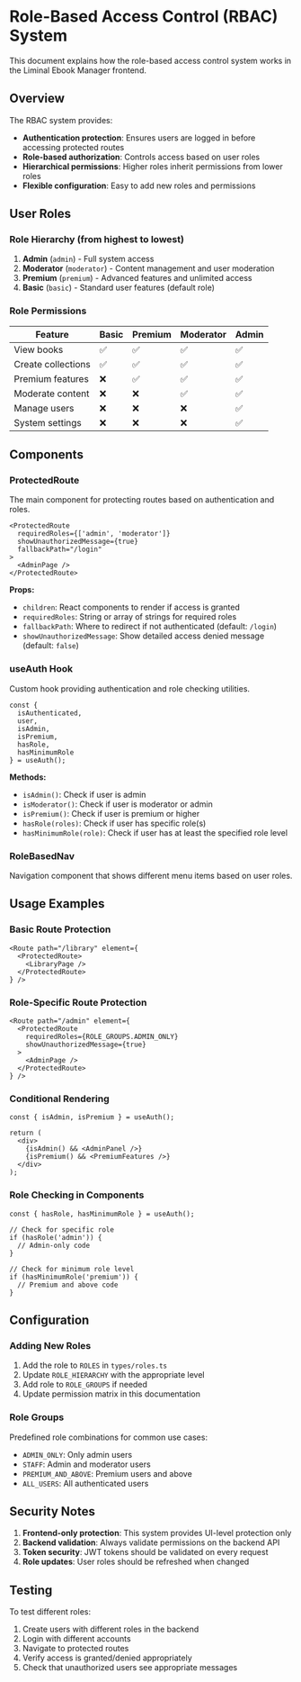 # Role-Based Access Control (RBAC) System

This document explains how the role-based access control system works in the Liminal Ebook Manager frontend.

## Overview

The RBAC system provides:
- **Authentication protection**: Ensures users are logged in before accessing protected routes
- **Role-based authorization**: Controls access based on user roles
- **Hierarchical permissions**: Higher roles inherit permissions from lower roles
- **Flexible configuration**: Easy to add new roles and permissions

## User Roles

### Role Hierarchy (from highest to lowest)
1. **Admin** (`admin`) - Full system access
2. **Moderator** (`moderator`) - Content management and user moderation
3. **Premium** (`premium`) - Advanced features and unlimited access
4. **Basic** (`basic`) - Standard user features (default role)

### Role Permissions

| Feature | Basic | Premium | Moderator | Admin |
|---------|-------|---------|-----------|-------|
| View books | ✅ | ✅ | ✅ | ✅ |
| Create collections | ✅ | ✅ | ✅ | ✅ |
| Premium features | ❌ | ✅ | ✅ | ✅ |
| Moderate content | ❌ | ❌ | ✅ | ✅ |
| Manage users | ❌ | ❌ | ❌ | ✅ |
| System settings | ❌ | ❌ | ❌ | ✅ |

## Components

### ProtectedRoute
The main component for protecting routes based on authentication and roles.

```tsx
<ProtectedRoute 
  requiredRoles={['admin', 'moderator']}
  showUnauthorizedMessage={true}
  fallbackPath="/login"
>
  <AdminPage />
</ProtectedRoute>
```

**Props:**
- `children`: React components to render if access is granted
- `requiredRoles`: String or array of strings for required roles
- `fallbackPath`: Where to redirect if not authenticated (default: `/login`)
- `showUnauthorizedMessage`: Show detailed access denied message (default: `false`)

### useAuth Hook
Custom hook providing authentication and role checking utilities.

```tsx
const { 
  isAuthenticated, 
  user, 
  isAdmin, 
  isPremium, 
  hasRole, 
  hasMinimumRole 
} = useAuth();
```

**Methods:**
- `isAdmin()`: Check if user is admin
- `isModerator()`: Check if user is moderator or admin
- `isPremium()`: Check if user is premium or higher
- `hasRole(roles)`: Check if user has specific role(s)
- `hasMinimumRole(role)`: Check if user has at least the specified role level

### RoleBasedNav
Navigation component that shows different menu items based on user roles.

## Usage Examples

### Basic Route Protection
```tsx
<Route path="/library" element={
  <ProtectedRoute>
    <LibraryPage />
  </ProtectedRoute>
} />
```

### Role-Specific Route Protection
```tsx
<Route path="/admin" element={
  <ProtectedRoute 
    requiredRoles={ROLE_GROUPS.ADMIN_ONLY}
    showUnauthorizedMessage={true}
  >
    <AdminPage />
  </ProtectedRoute>
} />
```

### Conditional Rendering
```tsx
const { isAdmin, isPremium } = useAuth();

return (
  <div>
    {isAdmin() && <AdminPanel />}
    {isPremium() && <PremiumFeatures />}
  </div>
);
```

### Role Checking in Components
```tsx
const { hasRole, hasMinimumRole } = useAuth();

// Check for specific role
if (hasRole('admin')) {
  // Admin-only code
}

// Check for minimum role level
if (hasMinimumRole('premium')) {
  // Premium and above code
}
```

## Configuration

### Adding New Roles
1. Add the role to `ROLES` in `types/roles.ts`
2. Update `ROLE_HIERARCHY` with the appropriate level
3. Add role to `ROLE_GROUPS` if needed
4. Update permission matrix in this documentation

### Role Groups
Predefined role combinations for common use cases:
- `ADMIN_ONLY`: Only admin users
- `STAFF`: Admin and moderator users
- `PREMIUM_AND_ABOVE`: Premium users and above
- `ALL_USERS`: All authenticated users

## Security Notes

1. **Frontend-only protection**: This system provides UI-level protection only
2. **Backend validation**: Always validate permissions on the backend API
3. **Token security**: JWT tokens should be validated on every request
4. **Role updates**: User roles should be refreshed when changed

## Testing

To test different roles:
1. Create users with different roles in the backend
2. Login with different accounts
3. Navigate to protected routes
4. Verify access is granted/denied appropriately
5. Check that unauthorized users see appropriate messages 